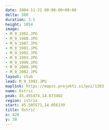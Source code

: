 ```yaml
---
date: 2004-11-21 00:00:00+00:00
delta: 500
duration: 3.5
height: 1054
image:
- M_9_1992.JPG
- M_9_1988.JPG
- M_9_1987.JPG
- M_9_1991.JPG
- M_9_1992.JPG
- M_9_1993.JPG
- M_9_1999.JPG
- M_9_2000.JPG
- M_0_2002.JPG
layout: stub
lead: M_9_1992.JPG
maplink: https://mapzs.projekti.si/poi/1203
name: Ostric
peak: 45.491474,14.073402
region: istria
start: 45.505571,14.056139
title: Ostrič
x: 428
y: 39
---
```

